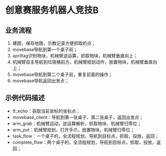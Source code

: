 # 创意赛服务机器人竞技B

## 业务流程

1. 建图，保存地图，示教记录方便抓取的点；
2. movebase导航到第一个桌子前；
3. apriltag识别物块，机械臂逆运算，抓取物块，机械臂垂直向上；
4. 机械臂自主导航到垃圾桶前方，机械臂规划动作，放置物块，机械臂垂直向上；
5. movebase导航到第二个桌子前，重复前面的操作；
6. movebase导航返回出发点；


## 示例代码描述

- tf_echo：获取当前坐标的坐标点；
- movebase_client：导航到第一张桌子，第二张桌子，返回出发点；
- arm_grab：机械臂运动，逆运算解析，抓取物块，机械臂归零位；
- arm_put：机械臂规划，打开手爪，放置物块，机械臂归零位；
- task_flow：一个桌子的，全流程规划，导航到目标点，抓取，投放，返回；
- complete_flow：两个桌子的，全流程规划，导航到目标点，抓取，投放，返回；
  
  